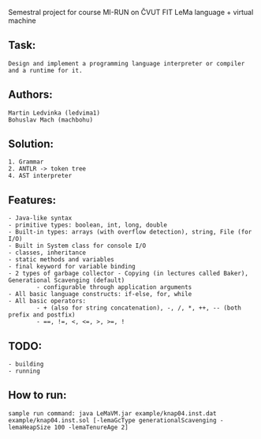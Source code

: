 Semestral project for course MI-RUN on ČVUT FIT
LeMa language + virtual machine

Task:
-----
    Design and implement a programming language interpreter or compiler and a runtime for it.

Authors:
--------
    Martin Ledvinka (ledvima1)
    Bohuslav Mach (machbohu)

Solution:
---------
    1. Grammar
    2. ANTLR -> token tree
    4. AST interpreter

Features:
---------
    - Java-like syntax
    - primitive types: boolean, int, long, double
    - Built-in types: arrays (with overflow detection), string, File (for I/O)
    - Built in System class for console I/O
    - classes, inheritance
    - static methods and variables
    - final keyword for variable binding
    - 2 types of garbage collector - Copying (in lectures called Baker), Generational Scavenging (default)
            - configurable through application arguments
    - All basic language constructs: if-else, for, while
    - All basic operators: 
            - + (also for string concatenation), -, /, *, ++, -- (both prefix and postfix)
            - ==, !=, <, <=, >, >=, !

TODO:
-----
    - building
    - running

How to run:
-----------
    sample run command: java LeMaVM.jar example/knap04.inst.dat example/knap04.inst.sol [-lemaGcType generationalScavenging -lemaHeapSize 100 -lemaTenureAge 2]
